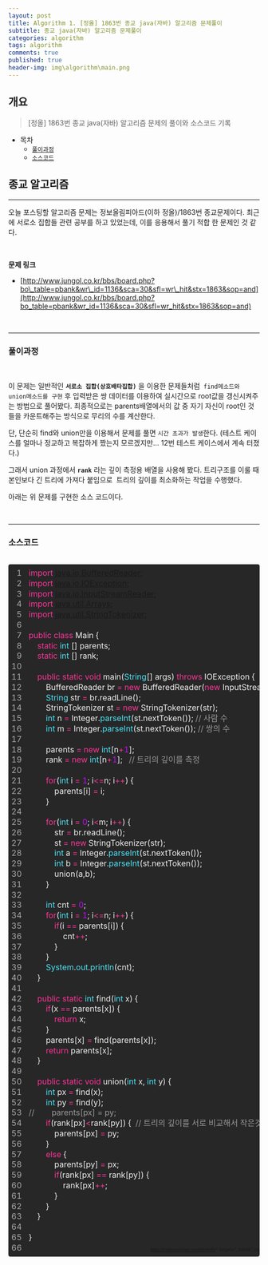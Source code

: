 ```yaml
---
layout: post
title: Algorithm 1. [정올] 1863번 종교 java(자바) 알고리즘 문제풀이
subtitle: 종교 java(자바) 알고리즘 문제풀이
categories: algorithm
tags: algorithm
comments: true
published: true
header-img: img\algorithm\main.png
---
```


## 개요
> [정올] 1863번 종교 java(자바) 알고리즘 문제의 풀이와 소스코드 기록
  
- 목차
	- [`풀이과정`](#mvc-pattern)
	- [`소스코드`](#model1-pattern)
  
## 종교 알고리즘
---
오늘 포스팅할 알고리즘 문제는 정보올림피아드(이하 정올)/1863번 종교문제이다. 최근에 서로소 집합들 관련 공부를 하고 있었는데, 이를 응용해서 풀기 적합 한 문제인 것 같다.


<br>

**문제 링크**

- [http://www.jungol.co.kr/bbs/board.php?bo\_table=pbank&wr\_id=1136&sca=30&sfl=wr\_hit&stx=1863&sop=and](http://www.jungol.co.kr/bbs/board.php?bo_table=pbank&wr_id=1136&sca=30&sfl=wr_hit&stx=1863&sop=and)

<br>

---
### **풀이과정**

<br>

이 문제는 일반적인 **`서로소 집합(상호배타집합)`** 을 이용한 문제들처럼` find메소드와 union메소드를 구현` 후 입력받은 쌍 데이터를 이용하여 실시간으로 root값을 갱신시켜주는 방법으로 풀어봤다. 최종적으로는 parents배열에서의 값 중 자기 자신이 root인 것들을 카운트해주는 방식으로 무리의 수를 계산한다.

단, 단순히 find와 union만을 이용해서 문제를 풀면 `시간 초과가 발생`한다. (테스트 케이스를 얼마나 정교하고 복잡하게 짰는지 모르겠지만... 12번 테스트 케이스에서 계속 터졌다.)

그래서 union 과정에서 **`rank`** 라는 깊이 측정용 배열을 사용해 봤다. 트리구조를 이룰 때 본인보다 긴 트리에 가져다 붙임으로  트리의 깊이를 최소화하는 작업을 수행했다.

아래는 위 문제를 구현한 소스 코드이다. 

<br>

---
### **소스코드**

<br>

<table class="colorscripter-code-table" style="margin: 0; padding: 0; border: none; background-color: #272727; border-radius: 4px;" cellspacing="0" cellpadding="0"><tbody><tr><td style="padding: 6px; border-right: 2px&nbsp;solid&nbsp;#4f4f4f;"><div style="margin: 0; padding: 0; word-break: normal; text-align: right; color: #aaa; font-family: Consolas,&nbsp;'Liberation&nbsp;Mono',&nbsp;Menlo,&nbsp;Courier,&nbsp;monospace&nbsp;!important; line-height: 130%;"><div style="line-height: 130%;">1</div><div style="line-height: 130%;">2</div><div style="line-height: 130%;">3</div><div style="line-height: 130%;">4</div><div style="line-height: 130%;">5</div><div style="line-height: 130%;">6</div><div style="line-height: 130%;">7</div><div style="line-height: 130%;">8</div><div style="line-height: 130%;">9</div><div style="line-height: 130%;">10</div><div style="line-height: 130%;">11</div><div style="line-height: 130%;">12</div><div style="line-height: 130%;">13</div><div style="line-height: 130%;">14</div><div style="line-height: 130%;">15</div><div style="line-height: 130%;">16</div><div style="line-height: 130%;">17</div><div style="line-height: 130%;">18</div><div style="line-height: 130%;">19</div><div style="line-height: 130%;">20</div><div style="line-height: 130%;">21</div><div style="line-height: 130%;">22</div><div style="line-height: 130%;">23</div><div style="line-height: 130%;">24</div><div style="line-height: 130%;">25</div><div style="line-height: 130%;">26</div><div style="line-height: 130%;">27</div><div style="line-height: 130%;">28</div><div style="line-height: 130%;">29</div><div style="line-height: 130%;">30</div><div style="line-height: 130%;">31</div><div style="line-height: 130%;">32</div><div style="line-height: 130%;">33</div><div style="line-height: 130%;">34</div><div style="line-height: 130%;">35</div><div style="line-height: 130%;">36</div><div style="line-height: 130%;">37</div><div style="line-height: 130%;">38</div><div style="line-height: 130%;">39</div><div style="line-height: 130%;">40</div><div style="line-height: 130%;">41</div><div style="line-height: 130%;">42</div><div style="line-height: 130%;">43</div><div style="line-height: 130%;">44</div><div style="line-height: 130%;">45</div><div style="line-height: 130%;">46</div><div style="line-height: 130%;">47</div><div style="line-height: 130%;">48</div><div style="line-height: 130%;">49</div><div style="line-height: 130%;">50</div><div style="line-height: 130%;">51</div><div style="line-height: 130%;">52</div><div style="line-height: 130%;">53</div><div style="line-height: 130%;">54</div><div style="line-height: 130%;">55</div><div style="line-height: 130%;">56</div><div style="line-height: 130%;">57</div><div style="line-height: 130%;">58</div><div style="line-height: 130%;">59</div><div style="line-height: 130%;">60</div><div style="line-height: 130%;">61</div><div style="line-height: 130%;">62</div><div style="line-height: 130%;">63</div><div style="line-height: 130%;">64</div><div style="line-height: 130%;">65</div><div style="line-height: 130%;">66</div></div></td><td style="padding: 6px&nbsp;0; text-align: left;"><div style="margin: 0; padding: 0; color: #f0f0f0; font-family: Consolas,&nbsp;'Liberation&nbsp;Mono',&nbsp;Menlo,&nbsp;Courier,&nbsp;monospace&nbsp;!important; line-height: 130%;"><div style="padding: 0&nbsp;6px; white-space: pre; line-height: 130%;"><span style="color: #ff3399;">import</span>&nbsp;<a href="java.io.BufferedReader;" target="_blank" rel="noopener">java.io.BufferedReader;</a></div><div style="padding: 0&nbsp;6px; white-space: pre; line-height: 130%;"><span style="color: #ff3399;">import</span>&nbsp;<a href="java.io.IOException;" target="_blank" rel="noopener">java.io.IOException;</a></div><div style="padding: 0&nbsp;6px; white-space: pre; line-height: 130%;"><span style="color: #ff3399;">import</span>&nbsp;<a href="java.io.InputStreamReader;" target="_blank" rel="noopener">java.io.InputStreamReader;</a></div><div style="padding: 0&nbsp;6px; white-space: pre; line-height: 130%;"><span style="color: #ff3399;">import</span>&nbsp;<a href="java.util.Arrays;" target="_blank" rel="noopener">java.util.Arrays;</a></div><div style="padding: 0&nbsp;6px; white-space: pre; line-height: 130%;"><span style="color: #ff3399;">import</span>&nbsp;<a href="java.util.StringTokenizer;" target="_blank" rel="noopener">java.util.StringTokenizer;</a></div><div style="padding: 0&nbsp;6px; white-space: pre; line-height: 130%;">&nbsp;</div><div style="padding: 0&nbsp;6px; white-space: pre; line-height: 130%;"><span style="color: #ff3399;">public</span>&nbsp;<span style="color: #ff3399;">class</span>&nbsp;Main&nbsp;{</div><div style="padding: 0&nbsp;6px; white-space: pre; line-height: 130%;">&nbsp;&nbsp;&nbsp;&nbsp;<span style="color: #ff3399;">static</span>&nbsp;<span style="color: #4be6fa;">int</span>&nbsp;[]&nbsp;parents;</div><div style="padding: 0&nbsp;6px; white-space: pre; line-height: 130%;">&nbsp;&nbsp;&nbsp;&nbsp;<span style="color: #ff3399;">static</span>&nbsp;<span style="color: #4be6fa;">int</span>&nbsp;[]&nbsp;rank;</div><div style="padding: 0&nbsp;6px; white-space: pre; line-height: 130%;">&nbsp;</div><div style="padding: 0&nbsp;6px; white-space: pre; line-height: 130%;">&nbsp;&nbsp;&nbsp;&nbsp;<span style="color: #ff3399;">public</span>&nbsp;<span style="color: #ff3399;">static</span>&nbsp;<span style="color: #ff3399;">void</span>&nbsp;main(<span style="color: #4be6fa;">String</span>[]&nbsp;args)&nbsp;<span style="color: #ff3399;">throws</span>&nbsp;IOException&nbsp;{</div><div style="padding: 0&nbsp;6px; white-space: pre; line-height: 130%;">&nbsp;&nbsp;&nbsp;&nbsp;&nbsp;&nbsp;&nbsp;&nbsp;BufferedReader&nbsp;br&nbsp;<span style="color: #0086b3;"></span><span style="color: #ff3399;">=</span>&nbsp;<span style="color: #ff3399;">new</span>&nbsp;BufferedReader(<span style="color: #ff3399;">new</span>&nbsp;InputStreamReader(<span style="color: #4be6fa;">System</span>.<span style="color: #4be6fa;">in</span>));</div><div style="padding: 0&nbsp;6px; white-space: pre; line-height: 130%;">&nbsp;&nbsp;&nbsp;&nbsp;&nbsp;&nbsp;&nbsp;&nbsp;<span style="color: #4be6fa;">String</span>&nbsp;str&nbsp;<span style="color: #0086b3;"></span><span style="color: #ff3399;">=</span>&nbsp;br.readLine();</div><div style="padding: 0&nbsp;6px; white-space: pre; line-height: 130%;">&nbsp;&nbsp;&nbsp;&nbsp;&nbsp;&nbsp;&nbsp;&nbsp;StringTokenizer&nbsp;st&nbsp;<span style="color: #0086b3;"></span><span style="color: #ff3399;">=</span>&nbsp;<span style="color: #ff3399;">new</span>&nbsp;StringTokenizer(str);</div><div style="padding: 0&nbsp;6px; white-space: pre; line-height: 130%;">&nbsp;&nbsp;&nbsp;&nbsp;&nbsp;&nbsp;&nbsp;&nbsp;<span style="color: #4be6fa;">int</span>&nbsp;n&nbsp;<span style="color: #0086b3;"></span><span style="color: #ff3399;">=</span>&nbsp;Integer.<span style="color: #4be6fa;">parseInt</span>(st.nextToken());&nbsp;<span style="color: #999999;">//&nbsp;사람&nbsp;수</span></div><div style="padding: 0&nbsp;6px; white-space: pre; line-height: 130%;">&nbsp;&nbsp;&nbsp;&nbsp;&nbsp;&nbsp;&nbsp;&nbsp;<span style="color: #4be6fa;">int</span>&nbsp;m&nbsp;<span style="color: #0086b3;"></span><span style="color: #ff3399;">=</span>&nbsp;Integer.<span style="color: #4be6fa;">parseInt</span>(st.nextToken());&nbsp;<span style="color: #999999;">//&nbsp;쌍의&nbsp;수</span></div><div style="padding: 0&nbsp;6px; white-space: pre; line-height: 130%;">&nbsp;&nbsp;&nbsp;&nbsp;&nbsp;&nbsp;&nbsp;&nbsp;</div><div style="padding: 0&nbsp;6px; white-space: pre; line-height: 130%;">&nbsp;&nbsp;&nbsp;&nbsp;&nbsp;&nbsp;&nbsp;&nbsp;parents&nbsp;<span style="color: #0086b3;"></span><span style="color: #ff3399;">=</span>&nbsp;<span style="color: #ff3399;">new</span>&nbsp;<span style="color: #4be6fa;">int</span>[n<span style="color: #0086b3;"></span><span style="color: #ff3399;">+</span><span style="color: #c10aff;">1</span>];</div><div style="padding: 0&nbsp;6px; white-space: pre; line-height: 130%;">&nbsp;&nbsp;&nbsp;&nbsp;&nbsp;&nbsp;&nbsp;&nbsp;rank&nbsp;<span style="color: #0086b3;"></span><span style="color: #ff3399;">=</span>&nbsp;<span style="color: #ff3399;">new</span>&nbsp;<span style="color: #4be6fa;">int</span>[n<span style="color: #0086b3;"></span><span style="color: #ff3399;">+</span><span style="color: #c10aff;">1</span>];&nbsp;&nbsp;&nbsp;<span style="color: #999999;">//&nbsp;트리의&nbsp;깊이를&nbsp;측정</span></div><div style="padding: 0&nbsp;6px; white-space: pre; line-height: 130%;">&nbsp;&nbsp;&nbsp;&nbsp;&nbsp;&nbsp;&nbsp;&nbsp;</div><div style="padding: 0&nbsp;6px; white-space: pre; line-height: 130%;">&nbsp;&nbsp;&nbsp;&nbsp;&nbsp;&nbsp;&nbsp;&nbsp;<span style="color: #ff3399;">for</span>(<span style="color: #4be6fa;">int</span>&nbsp;i&nbsp;<span style="color: #0086b3;"></span><span style="color: #ff3399;">=</span>&nbsp;<span style="color: #c10aff;">1</span>;&nbsp;i<span style="color: #0086b3;"></span><span style="color: #ff3399;">&lt;</span><span style="color: #0086b3;"></span><span style="color: #ff3399;">=</span>n;&nbsp;i<span style="color: #0086b3;"></span><span style="color: #ff3399;">+</span><span style="color: #0086b3;"></span><span style="color: #ff3399;">+</span>)&nbsp;{</div><div style="padding: 0&nbsp;6px; white-space: pre; line-height: 130%;">&nbsp;&nbsp;&nbsp;&nbsp;&nbsp;&nbsp;&nbsp;&nbsp;&nbsp;&nbsp;&nbsp;&nbsp;parents[i]&nbsp;<span style="color: #0086b3;"></span><span style="color: #ff3399;">=</span>&nbsp;i;</div><div style="padding: 0&nbsp;6px; white-space: pre; line-height: 130%;">&nbsp;&nbsp;&nbsp;&nbsp;&nbsp;&nbsp;&nbsp;&nbsp;}</div><div style="padding: 0&nbsp;6px; white-space: pre; line-height: 130%;">&nbsp;&nbsp;&nbsp;&nbsp;&nbsp;&nbsp;&nbsp;&nbsp;</div><div style="padding: 0&nbsp;6px; white-space: pre; line-height: 130%;">&nbsp;&nbsp;&nbsp;&nbsp;&nbsp;&nbsp;&nbsp;&nbsp;<span style="color: #ff3399;">for</span>(<span style="color: #4be6fa;">int</span>&nbsp;i&nbsp;<span style="color: #0086b3;"></span><span style="color: #ff3399;">=</span>&nbsp;<span style="color: #c10aff;">0</span>;&nbsp;i<span style="color: #0086b3;"></span><span style="color: #ff3399;">&lt;</span>m;&nbsp;i<span style="color: #0086b3;"></span><span style="color: #ff3399;">+</span><span style="color: #0086b3;"></span><span style="color: #ff3399;">+</span>)&nbsp;{</div><div style="padding: 0&nbsp;6px; white-space: pre; line-height: 130%;">&nbsp;&nbsp;&nbsp;&nbsp;&nbsp;&nbsp;&nbsp;&nbsp;&nbsp;&nbsp;&nbsp;&nbsp;str&nbsp;<span style="color: #0086b3;"></span><span style="color: #ff3399;">=</span>&nbsp;br.readLine();</div><div style="padding: 0&nbsp;6px; white-space: pre; line-height: 130%;">&nbsp;&nbsp;&nbsp;&nbsp;&nbsp;&nbsp;&nbsp;&nbsp;&nbsp;&nbsp;&nbsp;&nbsp;st&nbsp;<span style="color: #0086b3;"></span><span style="color: #ff3399;">=</span>&nbsp;<span style="color: #ff3399;">new</span>&nbsp;StringTokenizer(str);</div><div style="padding: 0&nbsp;6px; white-space: pre; line-height: 130%;">&nbsp;&nbsp;&nbsp;&nbsp;&nbsp;&nbsp;&nbsp;&nbsp;&nbsp;&nbsp;&nbsp;&nbsp;<span style="color: #4be6fa;">int</span>&nbsp;a&nbsp;<span style="color: #0086b3;"></span><span style="color: #ff3399;">=</span>&nbsp;Integer.<span style="color: #4be6fa;">parseInt</span>(st.nextToken());&nbsp;</div><div style="padding: 0&nbsp;6px; white-space: pre; line-height: 130%;">&nbsp;&nbsp;&nbsp;&nbsp;&nbsp;&nbsp;&nbsp;&nbsp;&nbsp;&nbsp;&nbsp;&nbsp;<span style="color: #4be6fa;">int</span>&nbsp;b&nbsp;<span style="color: #0086b3;"></span><span style="color: #ff3399;">=</span>&nbsp;Integer.<span style="color: #4be6fa;">parseInt</span>(st.nextToken());&nbsp;</div><div style="padding: 0&nbsp;6px; white-space: pre; line-height: 130%;">&nbsp;&nbsp;&nbsp;&nbsp;&nbsp;&nbsp;&nbsp;&nbsp;&nbsp;&nbsp;&nbsp;&nbsp;union(a,b);</div><div style="padding: 0&nbsp;6px; white-space: pre; line-height: 130%;">&nbsp;&nbsp;&nbsp;&nbsp;&nbsp;&nbsp;&nbsp;&nbsp;}</div><div style="padding: 0&nbsp;6px; white-space: pre; line-height: 130%;">&nbsp;&nbsp;&nbsp;&nbsp;&nbsp;&nbsp;&nbsp;&nbsp;</div><div style="padding: 0&nbsp;6px; white-space: pre; line-height: 130%;">&nbsp;&nbsp;&nbsp;&nbsp;&nbsp;&nbsp;&nbsp;&nbsp;<span style="color: #4be6fa;">int</span>&nbsp;cnt&nbsp;<span style="color: #0086b3;"></span><span style="color: #ff3399;">=</span>&nbsp;<span style="color: #c10aff;">0</span>;</div><div style="padding: 0&nbsp;6px; white-space: pre; line-height: 130%;">&nbsp;&nbsp;&nbsp;&nbsp;&nbsp;&nbsp;&nbsp;&nbsp;<span style="color: #ff3399;">for</span>(<span style="color: #4be6fa;">int</span>&nbsp;i&nbsp;<span style="color: #0086b3;"></span><span style="color: #ff3399;">=</span>&nbsp;<span style="color: #c10aff;">1</span>;&nbsp;i<span style="color: #0086b3;"></span><span style="color: #ff3399;">&lt;</span><span style="color: #0086b3;"></span><span style="color: #ff3399;">=</span>n;&nbsp;i<span style="color: #0086b3;"></span><span style="color: #ff3399;">+</span><span style="color: #0086b3;"></span><span style="color: #ff3399;">+</span>)&nbsp;{</div><div style="padding: 0&nbsp;6px; white-space: pre; line-height: 130%;">&nbsp;&nbsp;&nbsp;&nbsp;&nbsp;&nbsp;&nbsp;&nbsp;&nbsp;&nbsp;&nbsp;&nbsp;<span style="color: #ff3399;">if</span>(i&nbsp;<span style="color: #0086b3;"></span><span style="color: #ff3399;">=</span><span style="color: #0086b3;"></span><span style="color: #ff3399;">=</span>&nbsp;parents[i])&nbsp;{</div><div style="padding: 0&nbsp;6px; white-space: pre; line-height: 130%;">&nbsp;&nbsp;&nbsp;&nbsp;&nbsp;&nbsp;&nbsp;&nbsp;&nbsp;&nbsp;&nbsp;&nbsp;&nbsp;&nbsp;&nbsp;&nbsp;cnt<span style="color: #0086b3;"></span><span style="color: #ff3399;">+</span><span style="color: #0086b3;"></span><span style="color: #ff3399;">+</span>;</div><div style="padding: 0&nbsp;6px; white-space: pre; line-height: 130%;">&nbsp;&nbsp;&nbsp;&nbsp;&nbsp;&nbsp;&nbsp;&nbsp;&nbsp;&nbsp;&nbsp;&nbsp;}</div><div style="padding: 0&nbsp;6px; white-space: pre; line-height: 130%;">&nbsp;&nbsp;&nbsp;&nbsp;&nbsp;&nbsp;&nbsp;&nbsp;}</div><div style="padding: 0&nbsp;6px; white-space: pre; line-height: 130%;">&nbsp;&nbsp;&nbsp;&nbsp;&nbsp;&nbsp;&nbsp;&nbsp;<span style="color: #4be6fa;">System</span>.<span style="color: #4be6fa;">out</span>.<span style="color: #4be6fa;">println</span>(cnt);</div><div style="padding: 0&nbsp;6px; white-space: pre; line-height: 130%;">&nbsp;&nbsp;&nbsp;&nbsp;}</div><div style="padding: 0&nbsp;6px; white-space: pre; line-height: 130%;">&nbsp;&nbsp;&nbsp;&nbsp;</div><div style="padding: 0&nbsp;6px; white-space: pre; line-height: 130%;">&nbsp;&nbsp;&nbsp;&nbsp;<span style="color: #ff3399;">public</span>&nbsp;<span style="color: #ff3399;">static</span>&nbsp;<span style="color: #4be6fa;">int</span>&nbsp;find(<span style="color: #4be6fa;">int</span>&nbsp;x)&nbsp;{</div><div style="padding: 0&nbsp;6px; white-space: pre; line-height: 130%;">&nbsp;&nbsp;&nbsp;&nbsp;&nbsp;&nbsp;&nbsp;&nbsp;<span style="color: #ff3399;">if</span>(x&nbsp;<span style="color: #0086b3;"></span><span style="color: #ff3399;">=</span><span style="color: #0086b3;"></span><span style="color: #ff3399;">=</span>&nbsp;parents[x])&nbsp;{</div><div style="padding: 0&nbsp;6px; white-space: pre; line-height: 130%;">&nbsp;&nbsp;&nbsp;&nbsp;&nbsp;&nbsp;&nbsp;&nbsp;&nbsp;&nbsp;&nbsp;&nbsp;<span style="color: #ff3399;">return</span>&nbsp;x;</div><div style="padding: 0&nbsp;6px; white-space: pre; line-height: 130%;">&nbsp;&nbsp;&nbsp;&nbsp;&nbsp;&nbsp;&nbsp;&nbsp;}</div><div style="padding: 0&nbsp;6px; white-space: pre; line-height: 130%;">&nbsp;&nbsp;&nbsp;&nbsp;&nbsp;&nbsp;&nbsp;&nbsp;parents[x]&nbsp;<span style="color: #0086b3;"></span><span style="color: #ff3399;">=</span>&nbsp;find(parents[x]);</div><div style="padding: 0&nbsp;6px; white-space: pre; line-height: 130%;">&nbsp;&nbsp;&nbsp;&nbsp;&nbsp;&nbsp;&nbsp;&nbsp;<span style="color: #ff3399;">return</span>&nbsp;parents[x];</div><div style="padding: 0&nbsp;6px; white-space: pre; line-height: 130%;">&nbsp;&nbsp;&nbsp;&nbsp;}</div><div style="padding: 0&nbsp;6px; white-space: pre; line-height: 130%;">&nbsp;&nbsp;&nbsp;&nbsp;</div><div style="padding: 0&nbsp;6px; white-space: pre; line-height: 130%;">&nbsp;&nbsp;&nbsp;&nbsp;<span style="color: #ff3399;">public</span>&nbsp;<span style="color: #ff3399;">static</span>&nbsp;<span style="color: #ff3399;">void</span>&nbsp;union(<span style="color: #4be6fa;">int</span>&nbsp;x,&nbsp;<span style="color: #4be6fa;">int</span>&nbsp;y)&nbsp;{</div><div style="padding: 0&nbsp;6px; white-space: pre; line-height: 130%;">&nbsp;&nbsp;&nbsp;&nbsp;&nbsp;&nbsp;&nbsp;&nbsp;<span style="color: #4be6fa;">int</span>&nbsp;px&nbsp;<span style="color: #0086b3;"></span><span style="color: #ff3399;">=</span>&nbsp;find(x);</div><div style="padding: 0&nbsp;6px; white-space: pre; line-height: 130%;">&nbsp;&nbsp;&nbsp;&nbsp;&nbsp;&nbsp;&nbsp;&nbsp;<span style="color: #4be6fa;">int</span>&nbsp;py&nbsp;<span style="color: #0086b3;"></span><span style="color: #ff3399;">=</span>&nbsp;find(y);</div><div style="padding: 0&nbsp;6px; white-space: pre; line-height: 130%;"><span style="color: #999999;">//&nbsp;&nbsp;&nbsp;&nbsp;&nbsp;&nbsp;&nbsp;&nbsp;parents[px]&nbsp;=&nbsp;py;</span></div><div style="padding: 0&nbsp;6px; white-space: pre; line-height: 130%;">&nbsp;&nbsp;&nbsp;&nbsp;&nbsp;&nbsp;&nbsp;&nbsp;<span style="color: #ff3399;">if</span>(rank[px]<span style="color: #0086b3;"></span><span style="color: #ff3399;">&lt;</span>rank[py])&nbsp;{&nbsp;&nbsp;<span style="color: #999999;">//&nbsp;트리의&nbsp;깊이를&nbsp;서로&nbsp;비교해서&nbsp;작은것을&nbsp;큰것아래에&nbsp;붙인다.(트리의&nbsp;깊이&nbsp;최소화)</span></div><div style="padding: 0&nbsp;6px; white-space: pre; line-height: 130%;">&nbsp;&nbsp;&nbsp;&nbsp;&nbsp;&nbsp;&nbsp;&nbsp;&nbsp;&nbsp;&nbsp;&nbsp;parents[px]&nbsp;<span style="color: #0086b3;"></span><span style="color: #ff3399;">=</span>&nbsp;py;&nbsp;&nbsp;</div><div style="padding: 0&nbsp;6px; white-space: pre; line-height: 130%;">&nbsp;&nbsp;&nbsp;&nbsp;&nbsp;&nbsp;&nbsp;&nbsp;}</div><div style="padding: 0&nbsp;6px; white-space: pre; line-height: 130%;">&nbsp;&nbsp;&nbsp;&nbsp;&nbsp;&nbsp;&nbsp;&nbsp;<span style="color: #ff3399;">else</span>&nbsp;{</div><div style="padding: 0&nbsp;6px; white-space: pre; line-height: 130%;">&nbsp;&nbsp;&nbsp;&nbsp;&nbsp;&nbsp;&nbsp;&nbsp;&nbsp;&nbsp;&nbsp;&nbsp;parents[py]&nbsp;<span style="color: #0086b3;"></span><span style="color: #ff3399;">=</span>&nbsp;px;</div><div style="padding: 0&nbsp;6px; white-space: pre; line-height: 130%;">&nbsp;&nbsp;&nbsp;&nbsp;&nbsp;&nbsp;&nbsp;&nbsp;&nbsp;&nbsp;&nbsp;&nbsp;<span style="color: #ff3399;">if</span>(rank[px]&nbsp;<span style="color: #0086b3;"></span><span style="color: #ff3399;">=</span><span style="color: #0086b3;"></span><span style="color: #ff3399;">=</span>&nbsp;rank[py])&nbsp;{</div><div style="padding: 0&nbsp;6px; white-space: pre; line-height: 130%;">&nbsp;&nbsp;&nbsp;&nbsp;&nbsp;&nbsp;&nbsp;&nbsp;&nbsp;&nbsp;&nbsp;&nbsp;&nbsp;&nbsp;&nbsp;&nbsp;rank[px]<span style="color: #0086b3;"></span><span style="color: #ff3399;">+</span><span style="color: #0086b3;"></span><span style="color: #ff3399;">+</span>;</div><div style="padding: 0&nbsp;6px; white-space: pre; line-height: 130%;">&nbsp;&nbsp;&nbsp;&nbsp;&nbsp;&nbsp;&nbsp;&nbsp;&nbsp;&nbsp;&nbsp;&nbsp;}</div><div style="padding: 0&nbsp;6px; white-space: pre; line-height: 130%;">&nbsp;&nbsp;&nbsp;&nbsp;&nbsp;&nbsp;&nbsp;&nbsp;}</div><div style="padding: 0&nbsp;6px; white-space: pre; line-height: 130%;">&nbsp;&nbsp;&nbsp;&nbsp;}</div><div style="padding: 0&nbsp;6px; white-space: pre; line-height: 130%;">&nbsp;</div><div style="padding: 0&nbsp;6px; white-space: pre; line-height: 130%;">}</div><div style="padding: 0&nbsp;6px; white-space: pre; line-height: 130%;">&nbsp;</div></div><div style="text-align: right; margin-top: -13px; margin-right: 5px; font-size: 9px; font-style: italic;"><a href="<a&nbsp;href=" target="_blank" rel="noopener">http://colorscripter.com/info#e</a>"&nbsp;target="_blank"&nbsp;style="color:#4f4f4ftext-decoration:none"&gt;Colored&nbsp;by&nbsp;Color&nbsp;Scripter</div></td><td style="vertical-align: bottom; padding: 0&nbsp;2px&nbsp;4px&nbsp;0;"><a href="<a&nbsp;href=" target="_blank" rel="noopener">http://colorscripter.com/info#e</a>"&nbsp;target="_blank"&nbsp;style="text-decoration:none;color:white"&gt;<span style="font-size: 9px; word-break: normal; background-color: #4f4f4f; color: white; border-radius: 10px; padding: 1px;">cs</span></td></tr></tbody></table>